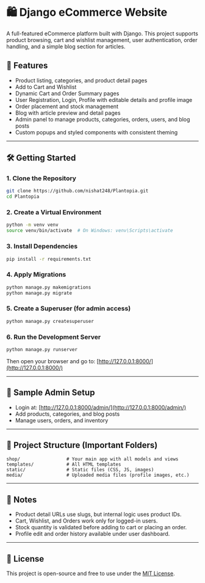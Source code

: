 # 🛍️ Django eCommerce Website

A full-featured eCommerce platform built with Django. This project supports product browsing, cart and wishlist management, user authentication, order handling, and a simple blog section for articles.

## 🚀 Features

- Product listing, categories, and product detail pages
- Add to Cart and Wishlist
- Dynamic Cart and Order Summary pages
- User Registration, Login, Profile with editable details and profile image
- Order placement and stock management
- Blog with article preview and detail pages
- Admin panel to manage products, categories, orders, users, and blog posts
- Custom popups and styled components with consistent theming

---

## 🛠️ Getting Started

### 1. Clone the Repository

```bash
git clone https://github.com/nishat248/Plantopia.git
cd Plantopia
````

### 2. Create a Virtual Environment

```bash
python -m venv venv
source venv/bin/activate  # On Windows: venv\Scripts\activate
```

### 3. Install Dependencies

```bash
pip install -r requirements.txt
```

### 4. Apply Migrations

```bash
python manage.py makemigrations
python manage.py migrate
```

### 5. Create a Superuser (for admin access)

```bash
python manage.py createsuperuser
```

### 6. Run the Development Server

```bash
python manage.py runserver
```

Then open your browser and go to:
[http://127.0.0.1:8000/](http://127.0.0.1:8000/)

---

## 🧪 Sample Admin Setup

* Login at: [http://127.0.0.1:8000/admin/](http://127.0.0.1:8000/admin/)
* Add products, categories, and blog posts
* Manage users, orders, and inventory

---

## 📂 Project Structure (Important Folders)

```
shop/                 # Your main app with all models and views
templates/            # All HTML templates
static/               # Static files (CSS, JS, images)
media/                # Uploaded media files (profile images, etc.)
```

---

## 📌 Notes

* Product detail URLs use slugs, but internal logic uses product IDs.
* Cart, Wishlist, and Orders work only for logged-in users.
* Stock quantity is validated before adding to cart or placing an order.
* Profile edit and order history available under user dashboard.

---

## 📄 License

This project is open-source and free to use under the [MIT License](LICENSE).
